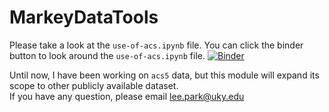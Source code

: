 # MarkeyDataTools

Please take a look at the `use-of-acs.ipynb` file.  You can click the binder button to look around the `use-of-acs.ipynb` file. [![Binder](https://mybinder.org/badge_logo.svg)](https://mybinder.org/v2/gh/leeparkuky/MarkeyDataTools.git/HEAD)

Until now, I have been working on `acs5` data, but this module will expand its scope to other publicly available dataset.   
If you have any question, please email lee.park@uky.edu

